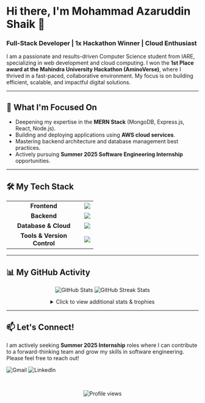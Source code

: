 # Hi there, I'm Mohammad Azaruddin Shaik 👋

### Full-Stack Developer | 1x Hackathon Winner | Cloud Enthusiast

I am a passionate and results-driven Computer Science student from IARE, specializing in web development and cloud computing. I won the **1st Place award at the Mahindra University Hackathon (AminoVerse)**, where I thrived in a fast-paced, collaborative environment. My focus is on building efficient, scalable, and impactful digital solutions.

---

## 🌱 What I'm Focused On

* Deepening my expertise in the **MERN Stack** (MongoDB, Express.js, React, Node.js).
* Building and deploying applications using **AWS cloud services**.
* Mastering backend architecture and database management best practices.
* Actively pursuing **Summer 2025 Software Engineering Internship** opportunities.

---

## 🛠️ My Tech Stack

<table>
  <tr>
    <td align="center" width="180"><strong>Frontend</strong></td>
    <td>
      <a href="https://skillicons.dev">
        <img src="https://skillicons.dev/icons?i=react,js,ts,html,css" />
      </a>
    </td>
  </tr>
  <tr>
    <td align="center"><strong>Backend</strong></td>
    <td>
      <a href="https://skillicons.dev">
        <img src="https://skillicons.dev/icons?i=nodejs,express,py,java" />
      </a>
    </td>
  </tr>
  <tr>
    <td align="center"><strong>Database & Cloud</strong></td>
    <td>
      <a href="https://skillicons.dev">
        <img src="https://skillicons.dev/icons?i=mongodb,aws" />
      </a>
    </td>
  </tr>
  <tr>
    <td align="center"><strong>Tools & Version Control</strong></td>
    <td>
      <a href="https://skillicons.dev">
        <img src="https://skillicons.dev/icons?i=git,github,vscode,postman" />
      </a>
    </td>
  </tr>
</table>

---

## 📊 My GitHub Activity

<p align="center">
  <img src="https://github-readme-stats.vercel.app/api?username=mohammadazaruddinshaik&show_icons=true&theme=dark&line_height=27&hide_border=true&count_private=true&include_all_commits=true" alt="GitHub Stats" />
  <img src="https://github-readme-streak-stats.herokuapp.com/?user=mohammadazaruddinshaik&theme=dark&hide_border=true" alt="GitHub Streak Stats" />
</p>

<details align="center">
  <summary>Click to view additional stats & trophies</summary>
  <br>
  <p align="center">
    <img src="https://github-readme-stats.vercel.app/api/top-langs/?username=mohammadazaruddinshaik&layout=compact&theme=dark&hide_border=true&langs_count=8" alt="Top Languages" />
  </p>
  <p align="center">
    <img src="https://github-profile-trophy.vercel.app/?username=mohammadazaruddinshaik&theme=dark&no-frame=true&no-bg=true&margin-w=15" alt="GitHub Trophies" />
  </p>
</details>

---

## 📫 Let's Connect!

I am actively seeking **Summer 2025 Internship** roles where I can contribute to a forward-thinking team and grow my skills in software engineering. Please feel free to reach out!

<p align="left">
  <a href="mailto:mohammadazaruddinsk@gmail.com" style="text-decoration:none;">
    <img src="https://img.shields.io/badge/Gmail-D14836?style=for-the-badge&logo=gmail&logoColor=white" alt="Gmail" />
  </a>
  <a href="https://linkedin.com/in/mohammadazaruddinshaik" style="text-decoration:none;">
    <img src="https://img.shields.io/badge/LinkedIn-0077B5?style=for-the-badge&logo=linkedin&logoColor=white" alt="LinkedIn" />
  </a>
</p>

<br>

<p align="center">
  <img src="https://komarev.com/ghpvc/?username=mohammadazaruddinshaik&color=blue&style=flat-square" alt="Profile views" />
</p>
